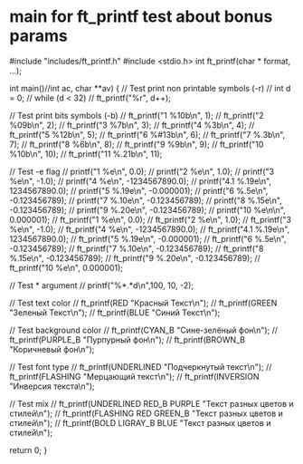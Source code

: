 # main for ft_printf test about bonus params 

#include "includes/ft_printf.h"
#include <stdio.h> 
int ft_printf(char * format, ...);

int main()//int ac, char **av)
{
// Test print non printable symbols (-r) 
// int d = 0;
// while (d < 32)
//   ft_printf("%r", d++);


// Test print bits symbols (-b) 
// ft_printf("1 %10b\n", 1);
// ft_printf("2 %09b\n", 2);
// ft_printf("3 %7b\n", 3);
// ft_printf("4 %3b\n", 4);
// ft_printf("5 %12b\n", 5);
// ft_printf("6 %#13b\n", 6);
// ft_printf("7 %.3b\n", 7);
// ft_printf("8 %6b\n", 8);
// ft_printf("9 %9b\n", 9);
// ft_printf("10 %10b\n", 10);
// ft_printf("11 %.21b\n", 11);


// Test -e flag 
// printf("1 %e\n", 0.0);
// printf("2 %e\n", 1.0);
// printf("3 %e\n", -1.0);
// printf("4 %e\n", -1234567890.0);
// printf("4.1 %.19e\n", 1234567890.0);
// printf("5 %.19e\n", -0.000001);
// printf("6 %.5e\n", -0.123456789);
// printf("7 %.10e\n", -0.123456789);
// printf("8 %.15e\n", -0.123456789);
// printf("9 %.20e\n", -0.123456789);
// printf("10 %e\n\n", 0.000001);
// ft_printf("1 %e\n", 0.0);
// ft_printf("2 %e\n", 1.0);
// ft_printf("3 %e\n", -1.0);
// ft_printf("4 %e\n", -1234567890.0);
// ft_printf("4.1 %.19e\n", 1234567890.0);
// ft_printf("5 %.19e\n", -0.000001);
// ft_printf("6 %.5e\n", -0.123456789);
// ft_printf("7 %.10e\n", -0.123456789);
// ft_printf("8 %.15e\n", -0.123456789);
// ft_printf("9 %.20e\n", -0.123456789);
// ft_printf("10 %e\n", 0.000001);


// Test * argument 
// printf("%*.*d\n",100, 10, -2);


// Test text color
// ft_printf(RED "Красный Текст\n");
// ft_printf(GREEN "Зеленый Текст\n");
// ft_printf(BLUE "Синий Текст\n");


// Test background color
// ft_printf(CYAN_B "Сине-зелёный фон\n");
// ft_printf(PURPLE_B "Пурпурный фон\n");
// ft_printf(BROWN_B "Коричневый фон\n");

// Test font type
// ft_printf(UNDERLINED "Подчеркнутый текст\n");
// ft_printf(FLASHING "Мерцающий текст\n");
// ft_printf(INVERSION "Инверсия текста\n");

// Test mix 
// ft_printf(UNDERLINED RED_B PURPLE  "Текст разных цветов и стилей\n");
// ft_printf(FLASHING RED GREEN_B "Текст разных цветов и стилей\n");
// ft_printf(BOLD  LIGRAY_B BLUE "Текст разных цветов и стилей\n");

  return 0;
}
